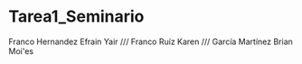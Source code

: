 # Tarea1_Seminario
Franco Hernandez Efrain Yair /// Franco Ruíz Karen /// García Martínez Brian Moi'es
